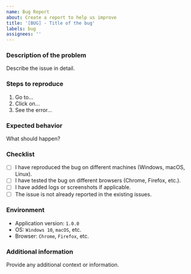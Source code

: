 ```yaml
---
name: Bug Report
about: Create a report to help us improve
title: '[BUG] - Title of the bug'
labels: bug
assignees: ''
---
```


### Description of the problem

Describe the issue in detail.

### Steps to reproduce

1. Go to...
2. Click on...
3. See the error...

### Expected behavior

What should happen?

### Checklist

- [ ] I have reproduced the bug on different machines (Windows, macOS, Linux).
- [ ] I have tested the bug on different browsers (Chrome, Firefox, etc.).
- [ ] I have added logs or screenshots if applicable.
- [ ] The issue is not already reported in the existing issues.

### Environment

- Application version: `1.0.0`
- OS: `Windows 10`, `macOS`, etc.
- Browser: `Chrome`, `Firefox`, etc.

### Additional information

Provide any additional context or information.
